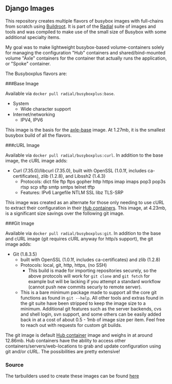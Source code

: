 ## Django Images

This repository creates multiple flavors of busybox images with full-chains
from scratch using [Buildroot](http://buildroot.uclibc.org). It is part of the
[Radial](https://github.com/radial) suite of images and tools and was compiled
to make use of the small size of Busybox with some additional specialty items.

My goal was to make lightweight busybox-based volume-containers solely
for managing the configuration "Hub" containers and shared/bind-mounted volume
"Axle" containers for the container that actually runs the application, or
"Spoke" container. 

The Busyboxplus flavors are:

###Base Image

Available via `docker pull radial/busyboxplus:base`. 

* System
    * Wide character support
* Internet/networking
    * IPV4, IPV6

This image is the basis for the
[axle-base](https://index.docker.io/u/radial/axle-base/) image. At 1.27mb, it is
the smallest busybox build of all the flavors.

###cURL Image

Available via `docker pull radial/busyboxplus:curl`. In addition to the base
image, the cURL image adds:

* Curl (7.35.0)/libcurl (7.35.0), built with OpenSSL (1.0.1f, includes
  ca-certificates), zlib (1.2.8), and Libssh2 (1.4.3)
    * Protocols: dict file ftp ftps gopher http https imap imaps pop3 pop3s rtsp
      scp sftp smtp smtps telnet tftp 
    * Features: IPv6 Largefile NTLM SSL libz TLS-SRP

This image was created as an alternate for those only needing to use cURL to
extract their configuration in their [Hub containers][hub_cont]. This image, at
4.23mb, is a significant size savings over the following git image.

###Git Image

Available via `docker pull radial/busyboxplus:git`. In addition to the base and
cURL image (git requires cURL anyway for http/s support), the git image adds:

* Git (1.8.3.5)
    * built with OpenSSL (1.0.1f, includes ca-certificates) and zlib (1.2.8) 
    * Protocols: local, git, http, https, (no SSH)
        * This build is made for importing repositories securely, so the above
          protocols will work for `git clone` and `git fetch` for example but
          will be lacking if you attempt a standard workflow (cannot push new
          commits securly to remote server).
    * This is a bare minimum package made to support all the core git functions
      as found in `git --help`.  All other tools and extras found in the git
      suite have been stripped to keep the image size to a minimum. Additional
      git features such as the server backends, cvs and shell login, svn
      support, and some others can be easily added back in at a cost of about
      0.5 - 1mb of image size per item. Feel free to reach out with requests for
      custom git builds.

The git image is default [Hub container][hub_cont] image and weighs in at around
12.86mb. Hub containers have the ability to access other
containers/servers/web-locations to grab and update configuration using git
and/or cURL. The possibilities are pretty extensive!

[hub_cont]: https://index.docker.io/u/radial/hub-base/

### Source

The tarbuilders used to create these images can be found [here][repo]

[repo]: https://github.com/radial/core-busyboxplus
